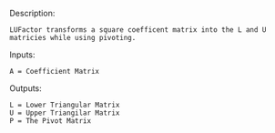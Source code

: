 Description: 

    LUFactor transforms a square coefficent matrix into the L and U matricies while using pivoting.

Inputs:

    A = Coefficient Matrix

Outputs:

    L = Lower Triangular Matrix
    U = Upper Triangilar Matrix
    P = The Pivot Matrix
